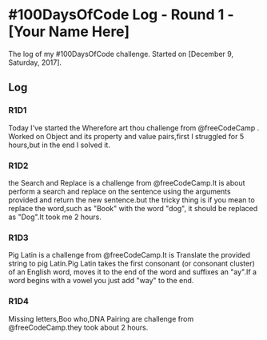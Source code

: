 # #100DaysOfCode Log - Round 1 - [Your Name Here]

The log of my #100DaysOfCode challenge. Started on [December 9, Saturday, 2017].

## Log

### R1D1 
Today I've started the Wherefore art thou challenge from @freeCodeCamp . Worked on Object and its property and value pairs,first I struggled for 5 hours,but in the end I solved it.

### R1D2 
the Search and Replace is a challenge from @freeCodeCamp.It is about perform a search and replace on the sentence using the arguments provided and return the new sentence.but the tricky thing is if you mean to replace the word,such as  "Book" with the word "dog", it should be replaced as "Dog".It took me 2 hours.

### R1D3 
Pig Latin is a challenge from @freeCodeCamp.It is Translate the provided string to pig Latin.Pig Latin takes the first consonant (or consonant cluster) of an English word, moves it to the end of the word and suffixes an "ay".If a word begins with a vowel you just add "way" to the end.

### R1D4 
Missing letters,Boo who,DNA Pairing are challenge from @freeCodeCamp.they took about 2 hours.

